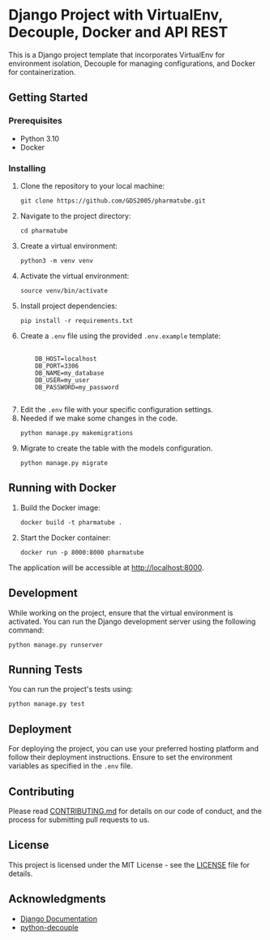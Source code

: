 <h1>Django Project with VirtualEnv, Decouple, Docker and API REST</h1>

<p>This is a Django project template that incorporates VirtualEnv for environment isolation, Decouple for managing configurations, and Docker for containerization.</p>

<h2>Getting Started</h2>

<h3>Prerequisites</h3>
<ul>
    <li>Python 3.10</li>
    <li>Docker</li>
</ul>

<h3>Installing</h3>
<ol>
<li>Clone the repository to your local machine:</li>
<pre><code>git clone https://github.com/GDS2005/pharmatube.git</code></pre>

<li>Navigate to the project directory:</li>
<pre><code>cd pharmatube</code></pre>

<li>Create a virtual environment:</li>
<pre><code>python3 -m venv venv</code></pre>

<li>Activate the virtual environment:</li>
<pre><code>source venv/bin/activate   <!-- On Windows, use `venv\Scripts\activate` --></code></pre>

<li>Install project dependencies:</li>
<pre><code>pip install -r requirements.txt</code></pre>

<li>Create a <code>.env</code> file using the provided <code>.env.example</code> template:</li>
<pre>
    <code>
    DB_HOST=localhost
    DB_PORT=3306
    DB_NAME=my_database
    DB_USER=my_user
    DB_PASSWORD=my_password
    </code>
</pre>

<li>Edit the <code>.env</code> file with your specific configuration settings.</li>

<li>Needed if we make some changes in the code.</li>
<pre><code>python manage.py makemigrations</code></pre>

<li>Migrate to create the table with the models configuration.</li>
<pre><code>python manage.py migrate</code></pre>

</ol>

<h2>Running with Docker</h2>
<ol>
<li>Build the Docker image:</li>
<pre><code>docker build -t pharmatube .</code></pre>

<li>Start the Docker container:</li>
<pre><code>docker run -p 8000:8000 pharmatube</code></pre>
</ol>

<p>The application will be accessible at <a href="http://localhost:8000">http://localhost:8000</a>.</p>

<h2>Development</h2>
<p>While working on the project, ensure that the virtual environment is activated. You can run the Django development server using the following command:</p>
<pre><code>python manage.py runserver</code></pre>

<h2>Running Tests</h2>
<p>You can run the project's tests using:</p>
<pre><code>python manage.py test</code></pre>

<h2>Deployment</h2>
<p>For deploying the project, you can use your preferred hosting platform and follow their deployment instructions. Ensure to set the environment variables as specified in the <code>.env</code> file.</p>

<h2>Contributing</h2>
<p>Please read <a href="CONTRIBUTING.md">CONTRIBUTING.md</a> for details on our code of conduct, and the process for submitting pull requests to us.</p>

<h2>License</h2>
<p>This project is licensed under the MIT License - see the <a href="LICENSE">LICENSE</a> file for details.</p>

<h2>Acknowledgments</h2>
<ul>
    <li><a href="https://docs.djangoproject.com/">Django Documentation</a></li>
    <li><a href="https://github.com/henriquebastos/python-decouple">python-decouple</a></li>
</ul>